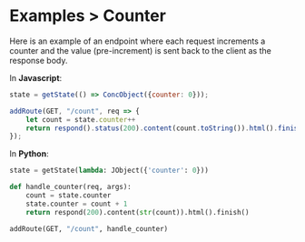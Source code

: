 ---
---

# Examples > Counter

Here is an example of an endpoint where each request increments a counter and the value (pre-increment) is sent back to the client as the response body.

In **Javascript**:

```js
state = getState(() => ConcObject({counter: 0}));

addRoute(GET, "/count", req => {
    let count = state.counter++
    return respond().status(200).content(count.toString()).html().finish()
});
```

In **Python**:

```py
state = getState(lambda: JObject({'counter': 0}))

def handle_counter(req, args):
    count = state.counter
    state.counter = count + 1
    return respond(200).content(str(count)).html().finish()

addRoute(GET, "/count", handle_counter)
```
